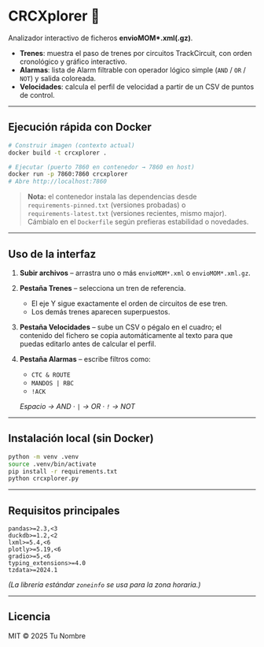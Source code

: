 # CRCXplorer 🚦

Analizador interactivo de ficheros **envioMOM\*.xml(.gz)**.

- **Trenes**: muestra el paso de trenes por circuitos TrackCircuit, con orden cronológico y gráfico interactivo.
- **Alarmas**: lista de Alarm filtrable con operador lógico simple (`AND` / `OR` / `NOT`) y salida coloreada.
- **Velocidades**: calcula el perfil de velocidad a partir de un CSV de puntos de control.

---

## Ejecución rápida con Docker

```bash
# Construir imagen (contexto actual)
docker build -t crcxplorer .

# Ejecutar (puerto 7860 en contenedor → 7860 en host)
docker run -p 7860:7860 crcxplorer
# Abre http://localhost:7860
```
> **Nota:** el contenedor instala las dependencias desde  
> `requirements-pinned.txt` (versiones probadas) o  
> `requirements-latest.txt` (versiones recientes, mismo major).  
> Cámbialo en el `Dockerfile` según prefieras estabilidad o novedades.

---

## Uso de la interfaz

1. **Subir archivos** – arrastra uno o más `envioMOM*.xml` o `envioMOM*.xml.gz`.
2. **Pestaña Trenes** – selecciona un tren de referencia.  
   - El eje Y sigue exactamente el orden de circuitos de ese tren.  
   - Los demás trenes aparecen superpuestos.
3. **Pestaña Velocidades** – sube un CSV o pégalo en el cuadro; el contenido del fichero se copia automáticamente al texto para que puedas editarlo antes de calcular el perfil.
4. **Pestaña Alarmas** – escribe filtros como:

   * `CTC & ROUTE`
   * `MANDOS | RBC`
   * `!ACK`

   _Espacio → AND · `|` → OR · `!` → NOT_

---

## Instalación local (sin Docker)

```bash
python -m venv .venv
source .venv/bin/activate
pip install -r requirements.txt
python crcxplorer.py
```

---

## Requisitos principales

```
pandas>=2.3,<3
duckdb>=1.2,<2
lxml>=5.4,<6
plotly>=5.19,<6
gradio>=5,<6
typing_extensions>=4.0
tzdata>=2024.1
```

*(La librería estándar `zoneinfo` se usa para la zona horaria.)*

---

## Licencia

MIT © 2025 Tu Nombre
